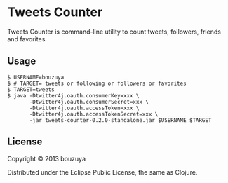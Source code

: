 # Tweets Counter

Tweets Counter is command-line utility to count tweets, followers, friends and favorites.

## Usage

    $ USERNAME=bouzuya
    $ # TARGET= tweets or following or followers or favorites
    $ TARGET=tweets
    $ java -Dtwitter4j.oauth.consumerKey=xxx \
           -Dtwitter4j.oauth.consumerSecret=xxx \
           -Dtwitter4j.oauth.accessToken=xxx \
           -Dtwitter4j.oauth.accessTokenSecret=xxx \
           -jar tweets-counter-0.2.0-standalone.jar $USERNAME $TARGET

## License

Copyright © 2013 bouzuya

Distributed under the Eclipse Public License, the same as Clojure.
